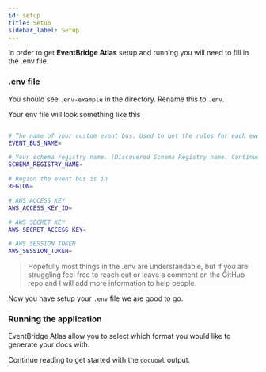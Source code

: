 ```yaml
---
id: setup
title: Setup
sidebar_label: Setup
---
```


In order to get **EventBridge Atlas** setup and running you will need to fill in the .env file.

### .env file

You should see `.env-example` in the directory. Rename this to `.env`.

Your env file will look something like this

```bash

# The name of your custom event bus. Used to get the rules for each event on your bus.
EVENT_BUS_NAME=

# Your schema registry name. (Discovered Schema Registry name. Continue to read docs to see how you can set this up)
SCHEMA_REGISTRY_NAME=

# Region the event bus is in
REGION=

# AWS ACCESS KEY
AWS_ACCESS_KEY_ID=

# AWS SECRET KEY
AWS_SECRET_ACCESS_KEY=

# AWS SESSION TOKEN
AWS_SESSION_TOKEN=

```

> Hopefully most things in the .env are understandable, but if you are struggling feel free to reach out or leave a comment on the GitHub repo and I will add more information to help people.

Now you have setup your `.env` file we are good to go.

### Running the application

EventBridge Atlas allow you to select which format you would like to generate your docs with.

Continue reading to get started with the `docuowl` output.
